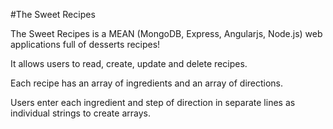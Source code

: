 #The Sweet Recipes

The Sweet Recipes is a MEAN (MongoDB, Express, Angularjs, Node.js) web applications full of desserts recipes!

It allows users to read, create, update and delete recipes.

Each recipe has an array of ingredients and an array of directions.

Users enter each ingredient and step of direction in separate lines as individual strings to create arrays.

